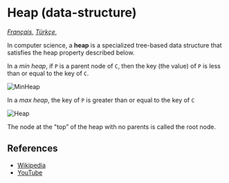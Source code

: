 Heap (data-structure)
=====================

[*Français*](README.fr-FR.md), [*Türkçe*](README.tr-TR.md),

In computer science, a **heap** is a specialized tree-based data structure that satisfies the heap property described below.

In a *min heap*, if `P` is a parent node of `C`, then the key (the value) of `P` is less than or equal to the key of `C`.

![MinHeap](https://upload.wikimedia.org/wikipedia/commons/6/69/Min-heap.png)

In a *max heap*, the key of `P` is greater than or equal to the key of `C`

![Heap](https://upload.wikimedia.org/wikipedia/commons/3/38/Max-Heap.svg)

The node at the "top” of the heap with no parents is called the root node.

References
----------

-   [Wikipedia](https://en.wikipedia.org/wiki/Heap_(data_structure))
-   [YouTube](https://www.youtube.com/watch?v=t0Cq6tVNRBA&index=5&t=0s&list=PLLXdhg_r2hKA7DPDsunoDZ-Z769jWn4R8)
